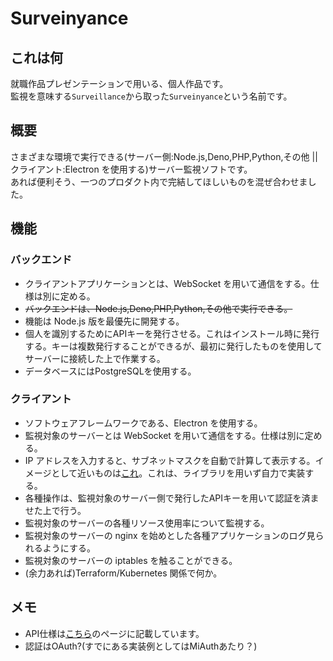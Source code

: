 # Surveinyance

## これは何

就職作品プレゼンテーションで用いる、個人作品です。  
監視を意味する`Surveillance`から取った`Surveinyance`という名前です。

## 概要

さまざまな環境で実行できる(サーバー側:Node.js,Deno,PHP,Python,その他 || クライアント:Electron を使用する)サーバー監視ソフトです。  
あれば便利そう、一つのプロダクト内で完結してほしいものを混ぜ合わせました。

## 機能

### バックエンド

- クライアントアプリケーションとは、WebSocket を用いて通信をする。仕様は別に定める。
- ~~バックエンドは、Node.js,Deno,PHP,Python,その他で実行できる。~~
- 機能は Node.js 版を最優先に開発する。
- 個人を識別するためにAPIキーを発行させる。これはインストール時に発行する。キーは複数発行することができるが、最初に発行したものを使用してサーバーに接続した上で作業する。
- データベースにはPostgreSQLを使用する。

### クライアント

- ソフトウェアフレームワークである、Electron を使用する。
- 監視対象のサーバーとは WebSocket を用いて通信をする。仕様は別に定める。
- IP アドレスを入力すると、サブネットマスクを自動で計算して表示する。イメージとして近いものは[これ](https://note.cman.jp/network/subnetmask.cgi)。これは、ライブラリを用いず自力で実装する。
- 各種操作は、監視対象のサーバー側で発行したAPIキーを用いて認証を済ませた上で行う。
- 監視対象のサーバーの各種リソース使用率について監視する。
- 監視対象のサーバーの nginx を始めとした各種アプリケーションのログ見られるようにする。
- 監視対象のサーバーの iptables を触ることができる。
- (余力あれば)Terraform/Kubernetes 関係で何か。

## メモ
- API仕様は[こちら](/works/surveinyance/api)のページに記載しています。
- 認証はOAuth?(すでにある実装例としてはMiAuthあたり？)
